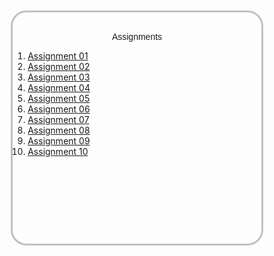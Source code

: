 <!DOCTYPE html>
<head><title>All Assignments</title>
<style>
  .container {
        margin:10%;
        height:370px;
        border-style:solid;
        border-width:.5 pixel;
        border-color:silver;
        border-radius: 25px;
  }
</style>
</head>
<body>
  <div class='container'>
      <br>
      <center><p style="font-family:Helvetica, Arial;" >Assignments</p></center>
      <ol>
          <li><a href='./assignment01/index.html'>Assignment 01</a></li>
          <li><a href='./assignment02/index.html'>Assignment 02</a></li>
          <li><a href='./assignment03/index.html'>Assignment 03</a></li>
          <li><a href='./assignment04/index.html'>Assignment 04</a></li>
          <li><a href='./assignment05/index.html'>Assignment 05</a></li>
          <li><a href='./assignment06/index.html'>Assignment 06</a></li>
          <li><a href='./assignment07/index.html'>Assignment 07</a></li>
          <li><a href='./assignment08/index.html'>Assignment 08</a></li>
          <li><a href='./assignment09/index.html'>Assignment 09</a></li>
          <li><a href='./assignment10/index.html'>Assignment 10</a></li>
      </ol>
  </div>
</body>
</html>
